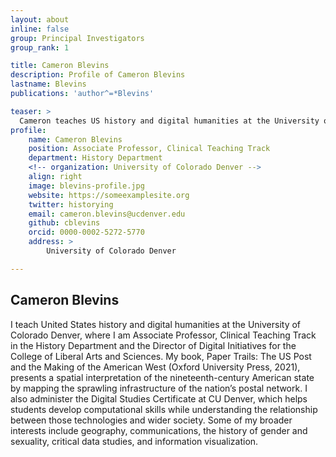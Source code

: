 ```yaml
---
layout: about
inline: false
group: Principal Investigators
group_rank: 1

title: Cameron Blevins
description: Profile of Cameron Blevins
lastname: Blevins
publications: 'author^=*Blevins'

teaser: >
  Cameron teaches US history and digital humanities at the University of Colorado Denver.
profile:
    name: Cameron Blevins
    position: Associate Professor, Clinical Teaching Track
    department: History Department 
    <!-- organization: University of Colorado Denver -->
    align: right
    image: blevins-profile.jpg
    website: https://someexamplesite.org
    twitter: historying
    email: cameron.blevins@ucdenver.edu
    github: cblevins
    orcid: 0000-0002-5272-5770
    address: >
        University of Colorado Denver

---
```


## Cameron Blevins

I teach United States history and digital humanities at the University of Colorado Denver, where I am Associate Professor, Clinical Teaching Track in the History Department and the Director of Digital Initiatives for the College of Liberal Arts and Sciences. My book, Paper Trails: The US Post and the Making of the American West (Oxford University Press, 2021), presents a spatial interpretation of the nineteenth-century American state by mapping the sprawling infrastructure of the nation’s postal network. I also administer the Digital Studies Certificate at CU Denver, which helps students develop computational skills while understanding the relationship between those technologies and wider society. Some of my broader interests include geography, communications, the history of gender and sexuality, critical data studies, and information visualization. 
